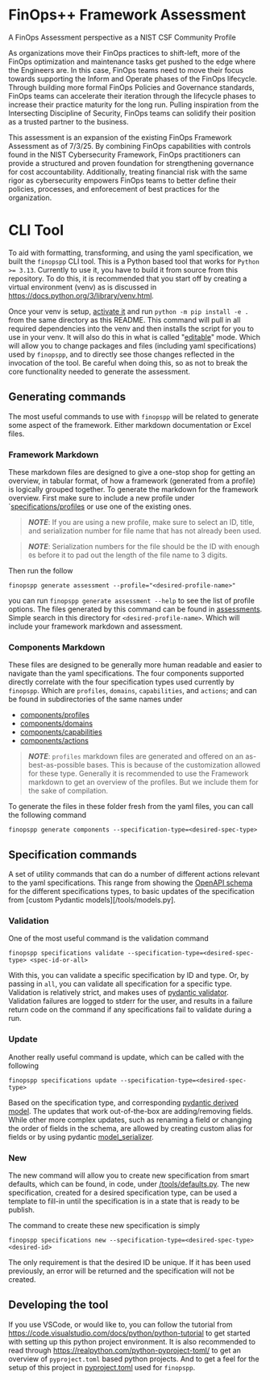 # FinOps++ Framework Assessment

A FinOps Assessment perspective as a NIST CSF Community Profile

As organizations move their FinOps practices to shift-left, more of the FinOps optimization and maintenance tasks get pushed to the edge where the Engineers are. In this case, FinOps teams need to move their focus towards supporting the Inform and Operate phases of the FinOps lifecycle. Through building more formal FinOps Policies and Governance standards, FinOps teams can accelerate their iteration through the lifecycle phases to increase their practice maturity for the long run. Pulling inspiration from the Intersecting Discipline of Security, FinOps teams can solidify their position as a trusted partner to the business.

This assessment is an expansion of the existing FinOps Framework Assessment as of 7/3/25. By combining FinOps capabilities with controls found in the NIST Cybersecurity Framework, FinOps practitioners can provide a structured and proven foundation for strengthening governance for cost accountability. Additionally, treating financial risk with the same rigor as cybersecurity empowers FinOps teams to better define their policies, processes, and enforecement of best practices for the organization. 

# CLI Tool

To aid with formatting, transforming, and using the yaml specification, we built the `finopspp` CLI tool. This is a Python based tool that works for `Python >= 3.13`. Currently to use it, you have to build it from source from this repository. To do this, it is recommended that you start off by creating a virtual environment (venv) as is discussed in https://docs.python.org/3/library/venv.html. 

Once your venv is setup, [activate it](https://docs.python.org/3/library/venv.html#how-venvs-work) and run `python -m pip install -e .` from the same directory as this README. This command will pull in all required dependencies into the venv and then installs the script for you to use in your venv. It will also do this in what is called "[editable](https://pip.pypa.io/en/stable/cli/pip_install/#cmdoption-e)" mode. Which will allow you to change packages and files (including yaml specifications) used by `finopspp`, and to directly see those changes reflected in the invocation of the tool. Be careful when doing this, so as not to break the core functionality needed to generate the assessment.

## Generating commands

The most useful commands to use with `finopspp` will be related to generate some aspect of the framework. Either markdown documentation or Excel files.

### Framework Markdown

These markdown files are designed to give a one-stop shop for getting an overview, in tabular format, of how a framework (generated from a profile) is logically grouped together. To generate the markdown for the framework overview. First make sure to include a new profile under `[specifications/profiles](/specifications/profiles/) or use one of the existing ones. 

> **_NOTE_**: If you are using a new profile, make sure to select an ID, title, and serialization number for file name that has not already been used.

> **_NOTE_**: Serialization numbers for the file should be the ID with enough `0`s before it to pad out the length of the file name to 3 digits.

Then run the follow

```{sh}
finopspp generate assessment --profile="<desired-profile-name>"
```

you can run `finopspp generate assessment --help` to see the list of profile options. The files generated by this command can be found in [assessments](/assessments/). Simple search in this directory for `<desired-profile-name>`. Which will include your framework markdown and assessment.

### Components Markdown

These files are designed to be generally more human readable and easier to navigate than the yaml specifications. The four components supported directly correlate with the four specification types used currently by `finopspp`. Which are `profiles`, `domains`, `capabilities`, and `actions`; and can be found in subdirectories of the same names under 

- [components/profiles](/components/profiles/)
- [components/domains](/components/domains/)
- [components/capabilities](/components/capabilities/)
- [components/actions](/components/actions/)

> **_NOTE_**: `profiles` markdown files are generated and offered on an as-best-as-possible bases. This is because of the customization allowed for these type. Generally it is recommended to use the Framework markdown to get an overview of the profiles. But we include them for the sake of compilation.

To generate the files in these folder fresh from the yaml files, you can call the following command

```{sh}
finopspp generate components --specification-type=<desired-spec-type>
```

## Specification commands

A set of utility commands that can do a number of different actions relevant to the yaml specifications. This range from showing the [OpenAPI schema](https://www.openapis.org/what-is-openapi) for the different specifications types, to basic updates of the specification from [custom Pydantic models][/tools/models.py].

### Validation

One of the most useful command is the validation command

```{sh}
finopspp specifications validate --specification-type=<desired-spec-type> <spec-id-or-all>
```

With this, you can validate a specific specification by ID and type. Or, by passing in `all`, you can validate all specification for a specific type. Validation is relatively strict, and makes uses of [pydantic validator](https://docs.pydantic.dev/latest/concepts/validators/). Validation failures are logged to stderr for the user, and results in a failure return code on the command if any specifications fail to validate during a run.

### Update

Another really useful command is update, which can be called with the following

```{sh}
finopspp specifications update --specification-type=<desired-spec-type>
```

Based on the specification type, and corresponding [pydantic derived model](https://docs.pydantic.dev/latest/concepts/models/). The updates that work out-of-the-box are adding/removing fields. While other more complex updates, such as renaming a field or changing the order of fields in the schema, are allowed by creating custom alias for fields or by using pydantic [model_serializer](https://docs.pydantic.dev/latest/api/functional_serializers/#pydantic.functional_serializers.model_serializer).

### New

The new command will allow you to create new specification from smart defaults, which can be found, in code, under [/tools/defaults.py](/tools/defaults.py). The new specification, created for a desired specification type, can be used a template to fill-in until the specification is in a state that is ready to be publish. 

The command to create these new specification is simply

```{sh}
finopspp specifications new --specification-type=<desired-spec-type> <desired-id>
```

The only requirement is that the desired ID be unique. If it has been used previously, an error will be returned and the specification will not be created.

## Developing the tool

If you use VSCode, or would like to, you can follow the tutorial from https://code.visualstudio.com/docs/python/python-tutorial to get started with setting up this python project environment. It is also recommended to read through https://realpython.com/python-pyproject-toml/ to get an overview of `pyproject.toml` based python projects. And to get a feel for the setup of this project in [pyproject.toml](/pyproject.toml) used for `finopspp`.


